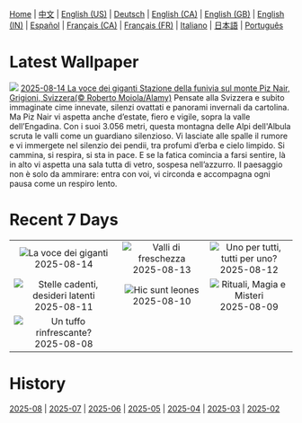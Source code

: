 [Home](../README.md) | [中文](zh-CN.md) | [English (US)](en-US.md) | [Deutsch](de-DE.md) | [English (CA)](en-CA.md) | [English (GB)](en-GB.md) | [English (IN)](en-IN.md) | [Español](es-ES.md) | [Français (CA)](fr-CA.md) | [Français (FR)](fr-FR.md) | [Italiano](it-IT.md) | [日本語](ja-JP.md) | [Português](pt-BR.md)

# Latest Wallpaper
![](https://www.bing.com/th?id=OHR.PizNairPeak_IT-IT2958589125_UHD.jpg)
[2025-08-14 La voce dei giganti Stazione della funivia sul monte Piz Nair, Grigioni, Svizzera(© Roberto Moiola/Alamy)](https://www.bing.com/th?id=OHR.PizNairPeak_IT-IT2958589125_UHD.jpg)
Pensate alla Svizzera e subito immaginate cime innevate, silenzi ovattati e panorami invernali da cartolina. Ma Piz Nair vi aspetta anche d’estate, fiero e vigile, sopra la valle dell’Engadina. Con i suoi 3.056 metri, questa montagna delle Alpi dell'Albula scruta le valli come un guardiano silenzioso. Vi lasciate alle spalle il rumore e vi immergete nel silenzio dei pendii, tra profumi d’erba e cielo limpido. Si cammina, si respira, si sta in pace. E se la fatica comincia a farsi sentire, là in alto vi aspetta una sala tutta di vetro, sospesa nell’azzurro. Il paesaggio non è solo da ammirare: entra con voi, vi circonda e accompagna ogni pausa come un respiro lento.

# Recent 7 Days
|  |  |  |
|:---:|:---:|:---:|
| ![](https://www.bing.com/th?id=OHR.PizNairPeak_IT-IT2958589125_400x240.jpg "La voce dei giganti") 2025-08-14 | ![](https://www.bing.com/th?id=OHR.SantaMaddalena_IT-IT2896067117_400x240.jpg "Valli di freschezza") 2025-08-13 | ![](https://www.bing.com/th?id=OHR.KenyaElephants_IT-IT2826374695_400x240.jpg "Uno per tutti, tutti per uno?") 2025-08-12 |
| ![](https://www.bing.com/th?id=OHR.StelleSanLorenzo_IT-IT2737058274_400x240.jpg "Stelle cadenti, desideri latenti") 2025-08-11 | ![](https://www.bing.com/th?id=OHR.LionessKenya_IT-IT2680402991_400x240.jpg "Hic sunt leones") 2025-08-10 | ![](https://www.bing.com/th?id=OHR.MaoriRock_IT-IT5330765111_400x240.jpg "Rituali, Magia e Misteri") 2025-08-09 |
| ![](https://www.bing.com/th?id=OHR.IguazuArgentina_IT-IT5625892885_400x240.jpg "Un tuffo rinfrescante?") 2025-08-08 |  |  |

# History
[2025-08](../archives/wallpaper/it-IT/w_2025_08.md) | [2025-07](../archives/wallpaper/it-IT/w_2025_07.md) | [2025-06](../archives/wallpaper/it-IT/w_2025_06.md) | [2025-05](../archives/wallpaper/it-IT/w_2025_05.md) | [2025-04](../archives/wallpaper/it-IT/w_2025_04.md) | [2025-03](../archives/wallpaper/it-IT/w_2025_03.md) | [2025-02](../archives/wallpaper/it-IT/w_2025_02.md)
